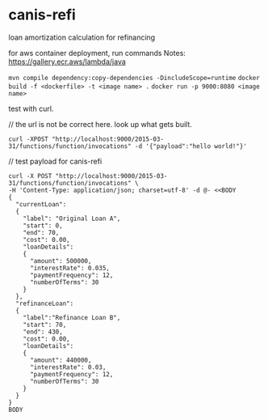 # canis-refi
loan amortization calculation for refinancing


for aws container deployment, run commands
Notes: https://gallery.ecr.aws/lambda/java

`mvn compile dependency:copy-dependencies -DincludeScope=runtime`
`docker build -f <dockerfile> -t <image name> .`
`docker run -p 9000:8080 <image name>`

test with curl.

// the url is not be correct here. look up what gets built.

`curl -XPOST "http://localhost:9000/2015-03-31/functions/function/invocations" -d '{"payload":"hello world!"}'`

// test payload for canis-refi
```
curl -X POST "http://localhost:9000/2015-03-31/functions/function/invocations" \
-H 'Content-Type: application/json; charset=utf-8' -d @- <<BODY
{ 
  "currentLoan":
  {
    "label": "Original Loan A",
    "start": 0,
    "end": 70,
    "cost": 0.00,
    "loanDetails":
    {
      "amount": 500000,
      "interestRate": 0.035,
      "paymentFrequency": 12,
      "numberOfTerms": 30
    }
  }, 
  "refinanceLoan": 
  {
    "label":"Refinance Loan B",
    "start": 70,
    "end": 430,
    "cost": 0.00,
    "loanDetails":
    {
      "amount": 440000,
      "interestRate": 0.03, 
      "paymentFrequency": 12,
      "numberOfTerms": 30
    }
  } 
}
BODY
```
